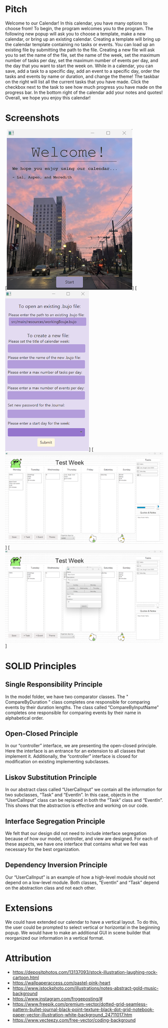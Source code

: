# Pitch
Welcome to our Calendar! In this calendar, you have many options to choose from! To begin, the program
welcomes you to the program. The following new popup will ask you to choose a template, make a new
calendar, or bring up an existing calendar. Creating a template will bring up the calendar template
containing no tasks or events. You can load up an existing file by submitting the path to the file.
Creating a new file will ask you to set the name of the file, set the name of the week, set the maximum
number of tasks per day, set the maximum number of events per day, and the day that you want to start
the week on. While in a calendar, you can save, add a task to a specific day, add an event to a specific
day, order the tasks and events by name or duration, and change the theme! The taskbar on the right
will list all the current tasks that you have made. Click the checkbox next to the task to see how much
progress you have made on the progress bar. In the bottom right of the calendar add your notes and
quotes! Overall, we hope you enjoy this calendar!

# Screenshots
[![Splash Screen](src/main/resources/welcomeScreen.png)]
[![File Selection](src/main/resources/filePopup.png)]
[![Week View](src/main/resources/weekView.png)]
[![Popup View](src/main/resources/popupView.png)]

# SOLID Principles
## Single Responsibility Principle
In the model folder, we have two comparator classes. The " CompareByDuration " class completes
one responsible for comparing events by their duration lengths. The class called “CompareByInputName”
completes one responsible for comparing events by their name in alphabetical order.
## Open-Closed Principle
In our “controller” interface, we are presenting the open-closed principle. Here the interface is an
entrance for an extension to all classes that implement it. Additionally, the “controller” interface
is closed for modification on existing implementing subclasses.
## Liskov Substitution Principle
In our abstract class called “UserCalInput” we contain all the information for two subclasses, “Task”
and “EventIn”. In this case, objects in the “UserCalInput” class can be replaced in both the “Task”
class and “EventIn”. This shows that the abstraction is effective and working on our code.
## Interface Segregation Principle
We felt that our design did not need to include interface segregation because of how our model,
controller, and view are designed. For each of these aspects, we have one interface that contains
what we feel was necessary for the best organization.
## Dependency Inversion Principle
Our “UserCalInput” is an example of how a high-level module should not depend on a low-level module.
Both classes, “EventIn” and “Task” depend on the abstraction class and not each other.

# Extensions
We could have extended our calendar to have a vertical layout. To do this, the user could be prompted
to select vertical or horizontal in the beginning popup. We would have to make an additional GUI in
scene builder that reorganized our information in a vertical format.

# Attribution
- https://depositphotos.com/13137093/stock-illustration-laughing-rock-cartoon.html
- https://wallpaperaccess.com/pastel-pink-heart
- https://www.istockphoto.com/illustrations/notes-abstract-gold-music-background
- https://www.instagram.com/frogeposting/#
- https://www.freepik.com/premium-vector/dotted-grid-seamless-pattern-bullet-journal-black-point-texture-black-dot-grid-notebook-paper-vector-illustration-white-background_24711017.htm
- https://www.vecteezy.com/free-vector/coding-background
